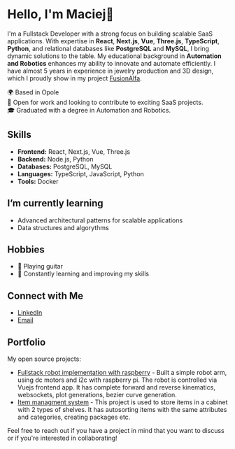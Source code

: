 # Hello, I'm Maciej👋

I'm a Fullstack Developer with a strong focus on building scalable SaaS applications. With expertise in **React**, **Next.js**, **Vue**, **Three.js**, **TypeScript**, **Python**, and relational databases like **PostgreSQL** and **MySQL**, I bring dynamic solutions to the table. My educational background in **Automation and Robotics** enhances my ability to innovate and automate efficiently.
I have almost 5 years in experience in jewelry production and 3D design, which I proudly show in my project [FusionAlfa](https://fusionalfa.com).

🌍 Based in Opole <br>
🔭 Open for work and looking to contribute to exciting SaaS projects. <br>
🎓 Graduated with a degree in Automation and Robotics. <br>

## Skills
- **Frontend:** React, Next.js, Vue, Three.js
- **Backend:** Node.js, Python
- **Databases:** PostgreSQL, MySQL
- **Languages:** TypeScript, JavaScript, Python
- **Tools:** Docker

## I’m currently learning
- Advanced architectural patterns for scalable applications
- Data structures and algorythms

## Hobbies
- 🎸 Playing guitar
- 🌱 Constantly learning and improving my skills

## Connect with Me
- [LinkedIn](https://www.linkedin.com/in/maciej-krawczyk-05aa94269/)
- [Email](mailto:kontakt.maciejkrawczyk@gmail.com)

## Portfolio
My open source projects:
- [Fullstack robot implementation with raspberry](https://github.com/MaciejKrawczyk/robot) - Built a simple robot arm, using dc motors and i2c with raspberry pi. The robot is controlled via Vuejs frontend app. It has complete forward and reverse kinematics, websockets, plot generations, bezier curve generation. 
- [Item managment system](https://github.com/MaciejKrawczyk/stelmach-warehouse-management-system) - This project is used to store items in a cabinet with 2 types of shelves. It has autosorting items with the same attributes and categories, creating packages etc.

Feel free to reach out if you have a project in mind that you want to discuss or if you're interested in collaborating!

